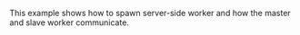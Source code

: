 This example shows how to spawn server-side worker and how the master
and slave worker communicate.
